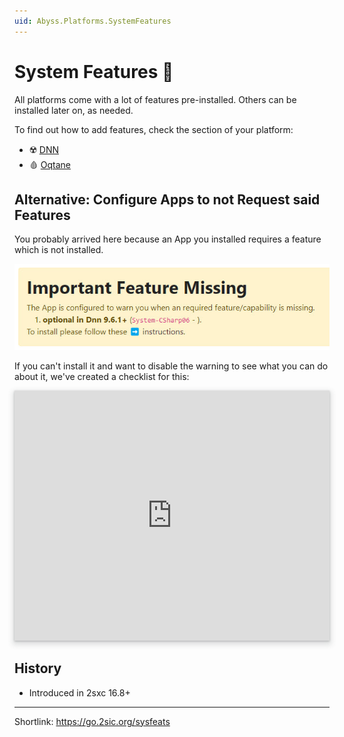 ```yaml
---
uid: Abyss.Platforms.SystemFeatures
---
```


# System Features 🌟

All platforms come with a lot of features pre-installed.
Others can be installed later on, as needed.

To find out how to add features, check the section of your platform:

* ☢️ [DNN](xref:Abyss.Platforms.Dnn.SystemFeatures)
* 🩸 [Oqtane](xref:Abyss.Platforms.Oqtane.SystemFeatures)


## Alternative: Configure Apps to not Request said Features

You probably arrived here because an App you installed requires a feature which is not installed.

<img src="./assets/sys-features-warning-missing.jpg" class="full-width">

If you can't install it and want to disable the warning to see what you can do about it,
we've created a checklist for this:

<iframe src="https://azing.org/2sxc/r/cXiefhIX?embed=1" width="100%" height="400" frameborder="0" allowfullscreen style="box-shadow: 0 1px 3px rgba(60,64,67,.3), 0 4px 8px 3px rgba(60,64,67,.15)"></iframe>

## History

* Introduced in 2sxc 16.8+

---

Shortlink: <https://go.2sic.org/sysfeats>
